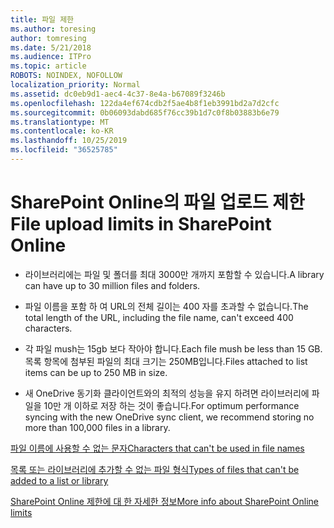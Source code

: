 ```yaml
---
title: 파일 제한
ms.author: toresing
author: tomresing
ms.date: 5/21/2018
ms.audience: ITPro
ms.topic: article
ROBOTS: NOINDEX, NOFOLLOW
localization_priority: Normal
ms.assetid: dc0eb9d1-aec4-4c37-8e4a-b67089f3246b
ms.openlocfilehash: 122da4ef674cdb2f5ae4b8f1eb3991bd2a7d2cfc
ms.sourcegitcommit: 0b06093dabd685f76cc39b1d7c0f8b03883b6e79
ms.translationtype: MT
ms.contentlocale: ko-KR
ms.lasthandoff: 10/25/2019
ms.locfileid: "36525785"
---
```

# <a name="file-upload-limits-in-sharepoint-online"></a><span data-ttu-id="a97ca-102">SharePoint Online의 파일 업로드 제한</span><span class="sxs-lookup"><span data-stu-id="a97ca-102">File upload limits in SharePoint Online</span></span>

- <span data-ttu-id="a97ca-103">라이브러리에는 파일 및 폴더를 최대 3000만 개까지 포함할 수 있습니다.</span><span class="sxs-lookup"><span data-stu-id="a97ca-103">A library can have up to 30 million files and folders.</span></span>
    
- <span data-ttu-id="a97ca-104">파일 이름을 포함 하 여 URL의 전체 길이는 400 자를 초과할 수 없습니다.</span><span class="sxs-lookup"><span data-stu-id="a97ca-104">The total length of the URL, including the file name, can't exceed 400 characters.</span></span>
    
- <span data-ttu-id="a97ca-105">각 파일 mush는 15gb 보다 작아야 합니다.</span><span class="sxs-lookup"><span data-stu-id="a97ca-105">Each file mush be less than 15 GB.</span></span> <span data-ttu-id="a97ca-106">목록 항목에 첨부된 파일의 최대 크기는 250MB입니다.</span><span class="sxs-lookup"><span data-stu-id="a97ca-106">Files attached to list items can be up to 250 MB in size.</span></span>
    
- <span data-ttu-id="a97ca-107">새 OneDrive 동기화 클라이언트와의 최적의 성능을 유지 하려면 라이브러리에 파일을 10만 개 이하로 저장 하는 것이 좋습니다.</span><span class="sxs-lookup"><span data-stu-id="a97ca-107">For optimum performance syncing with the new OneDrive sync client, we recommend storing no more than 100,000 files in a library.</span></span> 
    
[<span data-ttu-id="a97ca-108">파일 이름에 사용할 수 없는 문자</span><span class="sxs-lookup"><span data-stu-id="a97ca-108">Characters that can't be used in file names</span></span>](https://go.microsoft.com/fwlink/?linkid=866430)
  
[<span data-ttu-id="a97ca-109">목록 또는 라이브러리에 추가할 수 없는 파일 형식</span><span class="sxs-lookup"><span data-stu-id="a97ca-109">Types of files that can't be added to a list or library</span></span>](https://go.microsoft.com/fwlink/?linkid=273757)
  
[<span data-ttu-id="a97ca-110">SharePoint Online 제한에 대 한 자세한 정보</span><span class="sxs-lookup"><span data-stu-id="a97ca-110">More info about SharePoint Online limits</span></span>](https://go.microsoft.com/fwlink/?linkid=271273)
  

